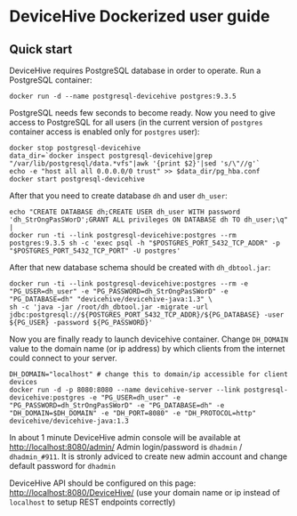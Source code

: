 DeviceHive Dockerized user guide
================================

Quick start
-----------

DeviceHive requires PostgreSQL database in order to operate.
Run a PostgreSQL container:

    docker run -d --name postgresql-devicehive postgres:9.3.5
    
PostgreSQL needs few seconds to become ready. Now you need to give access to PostgreSQL for all users (in the current version of `postgres` container access is enabled only for `postgres` user):

    docker stop postgresql-devicehive
    data_dir=`docker inspect postgresql-devicehive|grep "/var/lib/postgresql/data.*vfs"|awk '{print $2}'|sed 's/\"//g'`
    echo -e "host all all 0.0.0.0/0 trust" >> $data_dir/pg_hba.conf
    docker start postgresql-devicehive
    
After that you need to create database `dh` and user `dh_user`:

    echo "CREATE DATABASE dh;CREATE USER dh_user WITH password 'dh_StrOngPasSWorD';GRANT ALL privileges ON DATABASE dh TO dh_user;\q" |
    docker run -ti --link postgresql-devicehive:postgres --rm postgres:9.3.5 sh -c 'exec psql -h "$POSTGRES_PORT_5432_TCP_ADDR" -p "$POSTGRES_PORT_5432_TCP_PORT" -U postgres'
    
After that new database schema should be created with `dh_dbtool.jar`:

    docker run -ti --link postgresql-devicehive:postgres --rm -e "PG_USER=dh_user" -e "PG_PASSWORD=dh_StrOngPasSWorD" -e "PG_DATABASE=dh" "devicehive/devicehive-java:1.3" \
    sh -c 'java -jar /root/dh_dbtool.jar -migrate -url jdbc:postgresql://${POSTGRES_PORT_5432_TCP_ADDR}/${PG_DATABASE} -user ${PG_USER} -password ${PG_PASSWORD}'
    
Now you are finally ready to launch devicehive container. Change `DH_DOMAIN` value to the domain name (or ip address) by which clients from the internet could connect to your server.

    DH_DOMAIN="localhost" # change this to domain/ip accessible for client devices
    docker run -d -p 8080:8080 --name devicehive-server --link postgresql-devicehive:postgres -e "PG_USER=dh_user" -e "PG_PASSWORD=dh_StrOngPasSWorD" -e "PG_DATABASE=dh" -e "DH_DOMAIN=$DH_DOMAIN" -e "DH_PORT=8080" -e "DH_PROTOCOL=http" devicehive/devicehive-java:1.3
    
In about 1 minute DeviceHive admin console will be available at [http://localhost:8080/admin/](http://localhost:8080/admin/)
Admin login/password is `dhadmin` / `dhadmin_#911`. It is stronly adviced to create new admin account and change default password for `dhadmin`

DeviceHive API should be configured on this page: [http://localhost:8080/DeviceHive/](http://localhost:8080/DeviceHive/) (use your domain name or ip instead of `localhost` to setup REST endpoints correctly)
